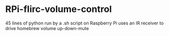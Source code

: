 RPi-flirc-volume-control
========================

45 lines of python run by a .sh script on Raspberry Pi uses an IR receiver to drive homebrew volume up-down-mute
